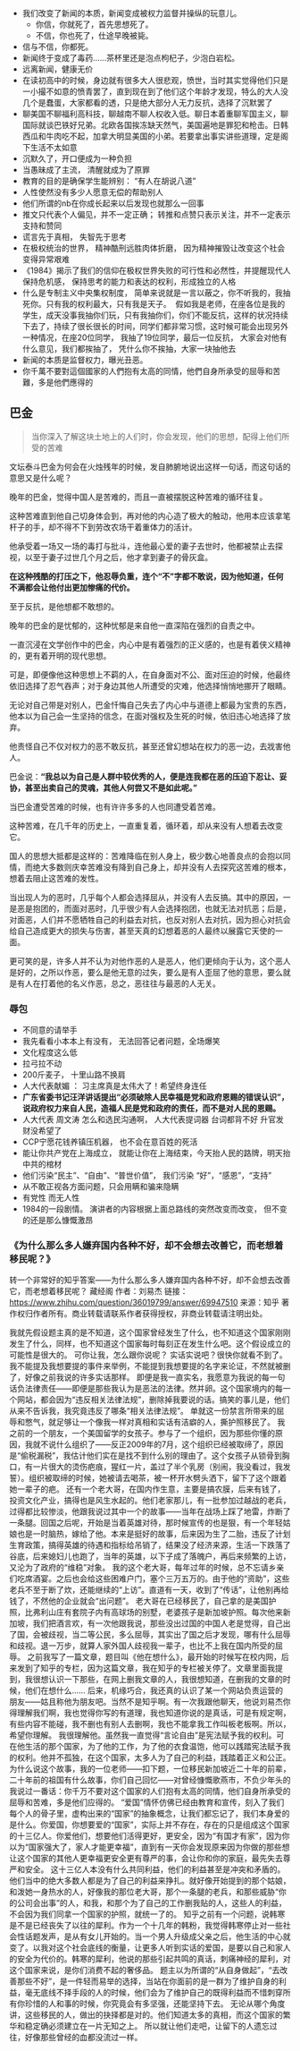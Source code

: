 - 我们改变了新闻的本质，新闻变成被权力监督并操纵的玩意儿。
	- 你信，你就死了，首先思想死了。
	- 不信，你也死了，仕途早晚被毙。
- 信与不信，你都死。
- 新闻终于变成了毒药……茶杯里还是泡点枸杞子，少泡白岩松。
- 远离新闻，健康无价
- 在读初高中的时候，身边就有很多大人很悲观，愤世，当时其实觉得他们只是一小撮不如意的愤青罢了，直到现在到了他们这个年龄才发现，特么的大人没几个是蠢蛋，大家都看的透，只是绝大部分人无力反抗，选择了沉默罢了
- 聊美国不聊福利高科技，聊越南不聊人权收入低。聊日本着重聊军国主义，聊国际就谈巴铁好兄弟。北欧各国挨冻缺天然气，美国遍地是罪犯和枪击。日韩西瓜和牛肉吃不起，加拿大明显美国的小弟。若要拿出事实讲些道理，定是阁下生活不太如意
-  沉默久了，开口便成为一种负担
- 当愚昧成了主流， 清醒就成为了原罪
- 教育的目的是确保学生能辨别： “有人在胡说八道”
- 人性使然没有多少人愿意无偿的帮助别人
- 他们所谓的nb在你成长起来以后发现也就那么一回事
- 推文只代表个人偏见，并不一定正确； 转推和点赞只表示关注，并不一定表示支持和赞同
- 谎言先于真相， 失智先于思考
- 在极权统治的世界， 精神酷刑远胜肉体折磨， 因为精神摧毁让改变这个社会变得异常艰难
- 《1984》揭示了我们的信仰在极权世界失败的可行性和必然性，并提醒现代人保持危机感， 保持思考的能力和表达的权利，形成独立的人格
- 什么是专制主义中央集权制度， 简单来说就是一言以蔽之，你不听我的，我抽死你。只有我的权利最大，只有我是天子。  假如我是老师，在座各位是我的学生，成天没事我抽你们玩，只有我抽你们，你们不能反抗，这样的状况持续下去了，持续了很长很长的时间，同学们都非常习惯，这时候可能会出现另外一种情况，在座20位同学， 我抽了19位同学，最后一位反抗， 大家会对他有什么意见，我们都挨抽了， 凭什么你不挨抽，大家一块抽他去
- 新闻的本质是监督权力，曝光丑恶。
- 你千萬不要對這個國家的人們抱有太高的同情，他們自身所承受的屈辱和苦難，多是他們應得的


## 巴金
> 当你深入了解这块土地上的人们时，你会发现，他们的思想，配得上他们所受的苦难

文坛泰斗巴金为何会在火烛残年的时候，发自肺腑地说出这样一句话，而这句话的意思又是什么呢？

晚年的巴金，觉得中国人是苦难的，而且一直被摆脱这种苦难的循环往复。

这种苦难直到他自己切身体会到，再对他的内心造了极大的触动，他用本应该拿笔杆子的手，却不得不下到劳改农场干着重体力的活计。

他承受着一场又一场的毒打与批斗，连他最心爱的妻子去世时，他都被禁止去探视，以至于妻子过世几个月之后，他才拿到妻子的骨灰盒。

**在这种残酷的打压之下，他忍辱负重，连个“不”字都不敢说，因为他知道，任何不满都会让他付出更加惨痛的代价。**

至于反抗，是他想都不敢想的。

晚年的巴金的是忧郁的，这种忧郁是来自他一直深陷在强烈的自责之中。

一直沉浸在文学创作中的巴金，内心中是有着强烈的正义感的，也是有着侠义精神的，更有着开明的现代思想。

可是，即便像他这种思想上不羁的人，在自身面对不公、面对压迫的时候，他最终依旧选择了忍气吞声；对于身边其他人所遭受的灾难，他选择悄悄地挪开了眼睛。

无论对自己带是对别人，巴金忏悔自己失去了内心中与道德上都最为宝贵的东西，他本以为自己会一生坚持的信念，在面对强权及生死的时候，依旧违心地选择了放弃。

他责怪自己不仅对权力的恶不敢反抗，甚至还曾幻想站在权力的恶一边，去戕害他人。

巴金说：**“我总以为自己是人群中较优秀的人，便是连我都在恶的压迫下忍让、妥协，甚至出卖自己的灵魂，其他人何尝又不是如此呢。”**

当巴金遭受苦难的时候，也有许许多多的人也同遭受着苦难。

这种苦难，在几千年的历史上，一直重复着，循环着，却从来没有人想着去改变它。

国人的思想大抵都是这样的：苦难降临在别人身上，极少数心地善良点的会抱以同情，而绝大多数则庆幸苦难没有降到自己身上，却并没有人去探究这苦难的根本，想着去阻止这苦难的发性。

当出现人为的恶时，几乎每个人都会选择屈从，并没有人去反搞。其中的原因，一是恶是抱团的，而面对恶时，几乎很少有人会选择抱团，也就无法对抗恶；后是，对面恶，人们并不愿牺牲自己的利益去对抗，也反对别人去对抗，因为担心对抗会给自己造成更大的损失与伤害，甚至天真的幻想着恶的人最终以展露它天使的一面。

更可笑的是，许多人并不认为对他作恶的人是恶人，他们更倾向于认为，这个恶人是好的，之所以作恶，要么是他无意的过失，要么是有人歪屈了他的意思，要么就是有人在打着他的名义作恶，总之，恶往往与最恶的人无关。


### 辱包

- 不同意的请举手
- 我先看看小本本上有没有， 无法回答记者问题，全场爆笑
- 文化程度这么低
- 拉弓拉不动
- 200斤麦子， 十里山路不换肩
- 人大代表献媚 ： 习主席真是太伟大了！希望终身连任
- **广东省委书记汪洋讲话提出“必须破除人民幸福是党和政府恩赐的错误认识”，说政府权力来自人民，造福人民是党和政府的责任，而不是对人民的恩赐。**
- 人大代表 周文涛 怎么和选民沟通啊， 人大代表提词器 台词都背不好 升官发财没希望了
- CCP宁愿花钱养镇压机器， 也不会在意百姓的死活
- 能让你共产党在上海成立， 就能让你在上海结束，今天抬人民的路牌，明天抬中共的棺材
- 他们污染“民主”、“自由”、“普世价值”， 我们污染 “好”，“感恩”，“支持”
- 从不敢正视各方面问题，只会用瞒和骗来隐瞒
- 有党性 而无人性
- 1984的一段剧情。 演讲者的内容根据上面总路线的突然改变而改变， 但不变的还是那么慷慨激昂

### 《为什么那么多人嫌弃国内各种不好，却不会想去改善它，而老想着移民呢？》
转一个非常好的知乎答案——为什么那么多人嫌弃国内各种不好，却不会想去改善它，而老想着移民呢？
藏经阁
作者：刘易杰
链接：https://www.zhihu.com/question/36019799/answer/69947510
来源：知乎
著作权归作者所有。商业转载请联系作者获得授权，非商业转载请注明出处。

我就先假设题主真的是不知道，这个国家曾经发生了什么，也不知道这个国家刚刚发生了什么，同样，也不知道这个国家每时每刻正在发生什么吧。这个假设成立的可能性是很大的。
可你让我，怎么跟你说呢？
实话实说吧？很快你就看不到了。
我不能提及我想要提的事件来举例，不能提到我想要提的名字来论证，不然就被删了，好像之前我说的许多实话那样。
即便是我一直实名，我愿意为我说的每一句话负法律责任——即便是那些我认为是恶法的法律。然并卵。这个国家境内的每一个网站，都会因为“违反相关法律法规”，删除掉我要说的话。搞笑的事儿是，他们从来不告诉我，我究竟违反了哪条“相关法律法规”。
单就这一份禁言所带来的屈辱和憋气，就足够让一个像我一样对真相和实话有洁癖的人，撕护照移民了。
我之前的一个朋友，一个美国留学的女孩子。参与了一个组织，因为那些你懂的原因，我就不说什么组织了——反正2009年的7月，这个组织已经被取缔了，原因是“偷税漏税”，我估计他们实在是找不到什么别的理由了。这个女孩子从锁骨到胸口，有一片很大的烫伤疤痕，猩红一片，盖过了半个乳房（别闹，我没看过，我发誓）。组织被取缔的时候，她被请去喝茶，被一杯开水劈头洒下，留下了这个跟着她一辈子的疤。
还有一个老大哥，在国内作生意，主要是搞农膜，后来有钱了，投资文化产业，搞得也是风生水起的。他们老家那儿，有一批参加过越战的老兵，过得都比较惨淡，他跟我说过其中一个的故事——当年在战场上踩了地雷，炸断了一条腿。回国之后呢，开始是当着英雄对待，那时候宣传的也是狠，有一个年轻姑娘也是一时脑热，嫁给了他。本来是挺好的故事，后来因为生了二胎，违反了计划生育政策，搞得英雄的待遇和指标给吊销了，结果没了经济来源，生活一下跌落了谷底，后来媳妇儿也跑了，当年的英雄，以下子成了落魄户，再后来频繁的上访，又沦为了政府的“维稳”对象。
我的这个老大哥，每年过年的时候，总不忘请乡亲们吃席酒宴。之后也会给这些困难户门，塞个三万五万的。由于他的“资助”，这些老兵不至于断了炊，还能继续的“上访”。直道有一天，收到了“传话”，让他别再给钱了，不然他的企业就会“出问题”。
老大哥在已经移民了，自己拿的是美国护照，比弗利山庄有套院子内有高球场的别墅，老婆孩子是新加坡护照。每次他来新加坡，我们把酒言欢，有一次他跟我说，那些没出过国的中国人老是觉得，自己出了国，会被歧视，当二等公民，多么屈辱，其实出了国之后才发现，哪有什么屈辱和歧视。退一万步，就算人家外国人歧视我一辈子，也比不上我在国内所受的屈辱。
之前我写了一篇文章，题目叫《他在想什么》，最开始的时候写在校内网，后来发到了知乎的专栏，因为这篇文章，我在知乎的专栏被关停了。文章里面我提到，我很想认识一下那些，在网上删我文章的人，我很想知道，在删我的文章的时候，他们在想什么……
后来，机缘巧合，我还真的认识了某一个网站负责运营的朋友——姑且称他为朋友吧。当然不是知乎啊。有一次我跟他聊天，他说刘易杰你得理解我们啊，我也觉得你写的有道理，我也知道你说的是真话，可是有规定啊，有些内容不能碰，我不删也有别人去删啊，我也不能拿我工作叫板老板啊。所以，希望你理解。
我很理解他。虽然我一直觉得“言论自由”是宪法赋予我的权利。可在他生活的那个国家，为了他的工作，为了他的衣食温饱，他可以践踏宪法赋予我的权利。他并不孤独，在这个国家，太多人为了自己的利益，践踏着正义和公正。
为什么说这个故事，我的一位老师——扣下题，一位移民新加坡近二十年的前辈，二十年前的祖国有什么故事，你们自己回忆——对曾经慷慨歌燕市，不负少年头的我说过一番话：你千万不要对这个国家的人们抱有太高的同情，他们自身所承受的屈辱和苦难，多是他们应得的。
“爱国”情怀仿佛已经由教育和宣传，刻入了我们每个人的骨子里，虚构出来的“国家”的抽象概念，让我们都忘记了，我们本身爱的是什么。你爱国，你想要爱的“国家”，实际上并不存在，存在的只是组成这个国家的十三亿人。你爱他们，想要他们活得更好，更安全，因为“有国才有家”，因为你以为“国家强大了，家人才能更幸福”，直到有一天你会发现原来因为你做的那些想让这个国家的其他人更幸福更安全更有尊严的事，会让你和你的家庭，最先失去尊严和安全。
这十三亿人本没有什么共同利益，他们的利益甚至是冲突和矛盾的。他们当中的绝大多数人都是为了自己的利益来挣扎。就好像开始提到的那个姑娘，和泼她一身热水的人，好像我的那位老大哥，那个一条腿的老兵，和那些威胁“你的公司会出事”的人，和我，和那个为了自己的工作删我贴的人，这些人的利益，不会因为我们同拿一个国家的护照，就统一了的。
知乎之前有一个问题，说韩寒是不是已经丧失了以往的犀利。作为一个十几年的韩粉，我觉得韩寒停止对一些社会性话题发声，是从有女儿开始的。当一个男人升级成父亲之后，他生活的中心就变了。以我对这个社会底线的衡量，让更多人听到实话的爱国，是要以自己和家人的安全为代价的。韩寒的犀利，他说的那些引起共鸣的真话，刺痛神经的犀利，对这个国家来说，是你们消费不起的奢侈品。
题主以为所谓的“从自身做起”，“去改善那些不好”，是一件轻而易举的选择，当站在你面前的是一群为了维护自身的利益，毫无底线不择手段的人的时候，他们会为了维护自己的既得利益而不惜刺穿所有你珍惜的人和事的时候，你究竟会有多坚强，还能坚持下去。
无论从哪个角度讲，这些移民的人，做出的抉择都是对的。他们知道太多的真相，而这个国家的繁华和稳定确必须建立在一片无知之上。
所以就让他们走吧，让留下的人遗忘过往，好像那些曾经的血都没流过一样。